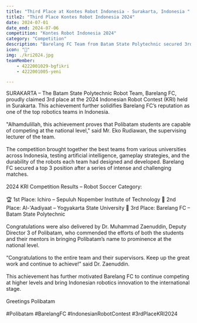 ```yaml
---
title: "Third Place at Kontes Robot Indonesia - Surakarta, Indonesia "
title2: "Third Place Kontes Robot Indonesia 2024"
date: 2024-07-01
date_end: 2024-07-06
competition: "Kontes Robot Indonesia 2024"
category: "Competition"
description: "Barelang FC Team from Batam State Polytechnic secured 3rd place at the 2024 Indonesian Robot Contest (KRI) in Surakarta, demonstrating Indonesia’s excellence in robotics innovation and robot soccer competition."
icon: "🥉"
img: ./kri2024.jpg
teamMember: 
    - 4222001029-bgfikri
    - 4222001005-yeni

---
```

SURAKARTA – The Batam State Polytechnic Robot Team, Barelang FC, proudly claimed 3rd place at the 2024 Indonesian Robot Contest (KRI) held in Surakarta. This achievement further solidifies Barelang FC’s reputation as one of the top robotics teams in Indonesia.
<br/>
<br/>
"Alhamdulillah, this achievement proves that Polibatam students are capable of competing at the national level," said Mr. Eko Rudiawan, the supervising lecturer of the team.
<br/>
<br/>
The competition brought together the best teams from various universities across Indonesia, testing artificial intelligence, gameplay strategies, and the durability of the robots each team had designed and developed. Barelang FC secured a top 3 position after a series of intense and challenging matches.
<br/>
<br/>
2024 KRI Competition Results – Robot Soccer Category:
<br/>
<br/>
🏆 1st Place: Ichiro – Sepuluh Nopember Institute of Technology
🥈 2nd Place: Al-'Aadiyaat – Yogyakarta State University
🥉 3rd Place: Barelang FC – Batam State Polytechnic
<br/>
<br/>
Congratulations were also delivered by Dr. Muhammad Zaenuddin, Deputy Director 3 of Polibatam, who commended the efforts of both the students and their mentors in bringing Polibatam’s name to prominence at the national level.
<br/>
<br/>
“Congratulations to the entire team and their supervisors. Keep up the great work and continue to achieve!” said Dr. Zaenuddin.
<br/>
<br/>
This achievement has further motivated Barelang FC to continue competing at higher levels and bring Indonesian robotics innovation to the international stage.
<br/>
<br/>
Greetings Polibatam
<br/>
<br/>
#Polibatam #BarelangFC #IndonesianRobotContest #3rdPlaceKRI2024